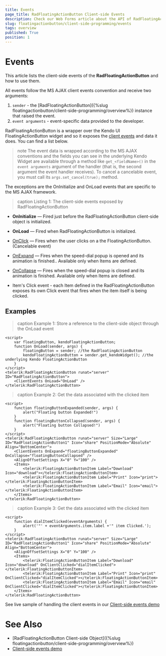 ```yaml
---
title: Events
page_title: RadFloatingActionButton Client-side Events
description: Check our Web Forms article about the API of RadFloatingActionButton object.
slug: floatingactionbutton/client-side-programming/events
tags: overview
published: True
position: 1
---
```


# Events

This article lists the client-side events of the **RadFloatingActionButton** and how to use them.

All events follow the MS AJAX client events convention and receive two arguments:

1. `sender` - the [RadFloatingActionButton]({%slug floatingactionbutton/client-side-programming/overview%}) instance that raised the event.
1. `event arguments` - event-specific data provided to the developer.

RadFloatingActionButton is a wrapper over the Kendo UI FloatingActionButton widget and so it exposes the [client events](https://docs.telerik.com/kendo-ui/api/javascript/ui/floatingactionbutton#events) and data it does. You can find a list below.

>note The event data is wrapped according to the MS AJAX conventions and the fields you can see in the underlying Kendo Widget are available through a method like `get_<fieldName>()` in the `event arguments` argument of the handler (that is, the second argument the event handler receives). To cancel a   cancelable event, you must call its `args.set_cancel(true);` method.

The exceptions are the OnInitialize and OnLoad events that are specific to the MS AJAX framework.

>caption Listing 1: The client-side events exposed by RadFloatingActionButton

* **OnInitialize** — Fired just before the RadFloatingActionButton client-side object is initialized.

* **OnLoad** — Fired when RadFloatingActionButton is initialized.
  
* [OnClick](https://docs.telerik.com/kendo-ui/api/javascript/ui/floatingactionbutton/events/click) — Fires when the user clicks on a the FloatingActionButton. (Cancelable event)

* [OnExpand](https://docs.telerik.com/kendo-ui/api/javascript/ui/floatingactionbutton/events/collapse) — Fires when the speed-dial popup is opened and its animation is finished.. Available only when Items are defined.

* [OnCollapse](https://docs.telerik.com/kendo-ui/api/javascript/ui/floatingactionbutton/events/collapse) — Fires when the speed-dial popup is closed and its animation is finished. Available only when Items are defined.

* Item's Click event - each Item defined in the RadFloatingActionButton exposes its own Click event that fires when the item itself is being clicked.

## Examples

>caption Example 1: Store a reference to the client-side object through the OnLoad event

````ASP.NET
<script>
	var floatingButton, kendoFloatingActionButton;
	function OnLoad(sender, args) {
		floatingButton = sender; //the RadFloatingActionButton
		kendoFloatingActionButton = sender.get_kendoWidget(); //the underlying Kendo FloatingActionButton
	}
</script>
<telerik:RadFloatingActionButton runat="server" ID="RadFloatingActionButton">
    <ClientEvents OnLoad="OnLoad" />
</telerik:RadFloatingActionButton>
````

>caption Example 2: Get the data associated with the clicked item

````ASPX
<script>
    function floatingButtonExpanded(sender, args) {
        alert("Floating button Expanded!")
    }
    function floatingButtonCollapsed(sender, args) {
        alert("Floating button Collapsed!")
    }
</script>
<telerik:RadFloatingActionButton runat="server" Size="Large" ID="RadFloatingActionButton1" Icon="share" PositionMode="Absolute" Align="BottomCenter">
    <ClientEvents OnExpand="floatingButtonExpanded" OnCollapse="floatingButtonCollapsed" />
    <AlignOffsetSettings X="0" Y="100" />
    <Items>
        <telerik:FloatingActionButtonItem Label="Download" Icon="download"></telerik:FloatingActionButtonItem>
        <telerik:FloatingActionButtonItem Label="Print" Icon="print"></telerik:FloatingActionButtonItem>
        <telerik:FloatingActionButtonItem Label="Email" Icon="email"></telerik:FloatingActionButtonItem>
    </Items>
</telerik:RadFloatingActionButton>
````

>caption Example 3: Get the data associated with the clicked item

````ASPX
<script>
    function dialItemClicked(eventArguments) {
        alert('"' + eventArguments.item.label +'" item Clicked.');
    }
</script>
<telerik:RadFloatingActionButton runat="server" Size="Large" ID="RadFloatingActionButton1" Icon="share" PositionMode="Absolute" Align="BottomCenter">
    <AlignOffsetSettings X="0" Y="100" />
    <Items>
        <telerik:FloatingActionButtonItem Label="Download" Icon="download" OnClientClicked="dialItemClicked"></telerik:FloatingActionButtonItem>
        <telerik:FloatingActionButtonItem Label="Print" Icon="print" OnClientClicked="dialItemClicked"></telerik:FloatingActionButtonItem>
        <telerik:FloatingActionButtonItem Label="Email" Icon="email" OnClientClicked="dialItemClicked"></telerik:FloatingActionButtonItem>
    </Items>
</telerik:RadFloatingActionButton>
````

See live sample of handling the client events in our [Client-side events demo](https://demos.telerik.com/aspnet-ajax/floatingactionbutton/events/defaultcs.aspx)


# See Also

 * [RadFloatingActionButton Client-side Object]({%slug floatingactionbutton/client-side-programming/overview%})
 * [Client-side events demo](https://demos.telerik.com/aspnet-ajax/floatingactionbutton/events/defaultcs.aspx)


